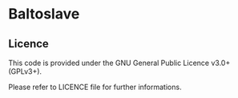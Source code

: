 # Baltoslave

## Licence
This code is provided under the GNU General Public Licence v3.0+ (GPLv3+).

Please refer to LICENCE file for further informations. 
